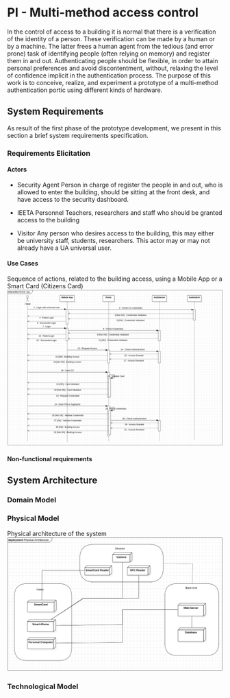 # PI - Multi-method access control 
In the control of access to a building it is normal that there is a verification of the identity of a person. These verification can be made by a human or by a machine. The latter frees a human agent from the tedious (and error prone) task of identifying people (often relying on memory) and register them in and out. Authenticating people should be flexible, in order to attain personal preferences and avoid discontentment, without, relaxing the level of confidence implicit in the authentication process.
The purpose of this work is to conceive, realize, and experiment a prototype of a multi-method authentication portic using different kinds of hardware.

## System Requirements
As result of the first phase of the prototype development, we present in this section a brief system requirements specification.

### Requirements Elicitation

#### Actors

 * Security Agent
Person in charge of register the people in and out, who is allowed to enter the building, should be sitting at the front desk, and have access to the security dashboard.

 * IEETA Personnel
Teachers, researchers and staff who should be granted access to the building

 * Visitor
Any person who desires access to the building, this may either be university staff, students, researchers. This actor may or may not already have a UA universal user.

#### Use Cases

Sequence of actions, related to the building access, using a Mobile App or a Smart Card (Citizens Card)
![alt text](https://raw.githubusercontent.com/sergi0gonzalez/pi-access-control/master/images/MobileAppSeq.png)

#### Non-functional requirements


## System Architecture

### Domain Model

### Physical Model

Physical architecture of the system
![alt text](https://raw.githubusercontent.com/sergi0gonzalez/pi-access-control/master/images/PhysicalModel.png)

### Technological Model

